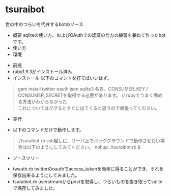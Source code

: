 tsuraibot
=========

世の中のつらいを代弁するbotのソース


* 概要
 sqliteの使い方、およびOAuthでの認証の仕方の練習を兼ねて作ったbotです。
* 使い方
 * 環境
  - 前提
   - ruby1.9.3がインストール済み
  - インストール
   以下のコマンドを打てばいいはず。
   > gem install twitter oauth json sqlite3
   各自、CONSUMER_KEY / CONSUMER_SECRETを取得する必要があります。 // rubyでうまく埋める方法がわからなかった  
   これについてはググるとすぐに出てくると思うので頑張ってください。
 * 実行
  - 以下のコマンドだけで動作します。
   > ./tsuraibot.rb
   ssh越しに、サーバ上でバックグラウンドで動作させたい場合は以下のようにしてみてください。
   > nohup ./tsuraibot.rb &
* ソースツリー
 - twauth.rb
  twitterのoauthでaccess_tokenを簡単に得ることができ、それを保存出来るようにしてみました。
 - tsuraibot.rb
  userstreamからpostを取得し、つらいものを抜き取ってsqliteで保存してみました。
